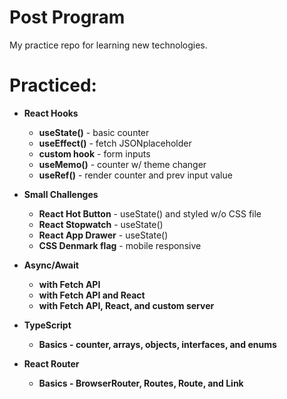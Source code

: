# Post Program

My practice repo for learning new technologies.

# Practiced:

- **React Hooks**
  - **useState()** - basic counter
  - **useEffect()** - fetch JSONplaceholder
  - **custom hook** - form inputs
  - **useMemo()** - counter w/ theme changer
  - **useRef()** - render counter and prev input value

- **Small Challenges**
  - **React Hot Button** - useState() and styled w/o CSS file
  - **React Stopwatch** - useState()
  - **React App Drawer** - useState()
  - **CSS Denmark flag** - mobile responsive

- **Async/Await**
  - **with Fetch API**
  - **with Fetch API and React**
  - **with Fetch API, React, and custom server**

- **TypeScript**
  - **Basics - counter, arrays, objects, interfaces, and enums**

- **React Router**
  - **Basics - BrowserRouter, Routes, Route, and Link**
